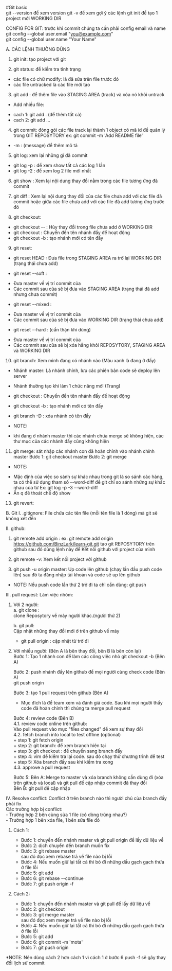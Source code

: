 #Git basic  
git --version để xem version
git -v để xem gợi ý các lệnh
git init để tạo 1 project mới WORKING DIR

CONFIG FOR GIT: trước khi commit chúng ta cần phải config email và name  
git config --global user.email "you@example.com"  
git config --global user.name "Your Name"

A. CÁC LỆNH THƯỜNG DÙNG

1. git init: tạo project với git

2. git status: để kiểm tra tình trạng

- các file có chữ modify: là đã sửa trên file trước đó
- các file untracked là các file mới tạo

3. git add <tenfile>: để thêm file vào STAGING AREA (track) và xóa nó khỏi untrack

- Add nhiều file:

* cach 1: git add . (để thêm tất cả)
* cach 2: git add <tenfile1> <tenfile2> ... <tenfileN>

4. git commit: đóng gói các file track lại thành 1 object có mã id để quản lý trong GIT REPOSYTORY
   ex: git commit -m 'Add README file'

- -m : (message) để thêm mô tả

5. git log: xem lại những gì đã commit

- git log -p : để xem show tất cả các log 1 lần
- git log -2 : để xem log 2 file mới nhất

6. git show <idCommit>: Xem lại nội dung thay đổi nằm trong các file tương ứng đã commit

7. git diff : Xem lại nội dung thay đổi của các file chưa add với các file đã commit hoặc giữa các file chưa add với các file đã add tương ứng trước đó

8. git checkout:

- git checkout -- <tenfile>: Hủy thay đổi trong file chưa add ở WORKING DIR
- git checkout <tenBranch>: Chuyển đến tên nhánh đấy để hoạt động
- git checkout -b <tenBranch>: tạo nhánh mới có tên đấy

9. git reset:

- git reset HEAD <tenfile>: Đưa file trong STAGING AREA ra trở lại WORKING DIR (trạng thái chưa add)

- git reset --soft <idCommit>:

* Đưa master về vị trí commit của <idCommit>
* Các commit sau của <idCommit> sẽ bị đưa vào STAGING AREA (trạng thái đã add nhưng chưa commit)

- git reset --mixed <idCommit>:

* Đưa master về vị trí commit của <idCommit>
* Các commit sau của <idCommit> sẽ bị đưa vào WORKING DIR (trạng thái chưa add)

- git reset --hard <idCommit>: (cẩn thận khi dùng)

* Đưa master về vị trí commit của <idCommit>
* Các commit sau của <idCommit> sẽ bị xóa hẳng khỏi REPOSYTORY, STAGING AREA và WORKING DIR

10. git branch: Xem mình đang có nhánh nào (Màu xanh là đang ở đấy)

- Nhánh master: Là nhánh chính, lưu các phiên bản code sẽ deploy lên server
- Nhánh thường tạo khi làm 1 chức năng mới (Trang)
- git checkout <tenBranch>: Chuyển đến tên nhánh đấy để hoạt động
- git checkout -b <tenBranch>: tạo nhánh mới có tên đấy
- git branch -D <tenBranch>: xóa nhánh có tên đấy

- NOTE:

* khi đang ở nhánh master thì các nhánh chưa merge sẽ không hiện, các thư mục của các nhánh đấy cũng không hiện

11. git merge: sát nhập các nhánh con đã hoàn chỉnh vào nhánh chính master
    Bước 1: git checkout master
    Bước 2: git merge <tenBrachCanSatNhap>

- NOTE:

* Mặc định của việc so sánh sự khác nhau trong git là so sánh các hàng, ta có thể sử dụng
  tham số --word-diff để git chỉ so sánh những sự khác nhau của từ
  Ex: git log -p -3 --word-diff
* Ấn q đê thoát chế độ show

13. git revert:

B. Git
I. .gitignore: File chứa các tên file (mỗi tên file là 1 dòng) mà git sẽ không xét đến

II. github:

1. git remote add origin <linkReposytory>:
   ex: git remote add origin https://github.com/BinzLark/learn-git.git
   tạo git REPOSYTORY trên github sau đó dùng lệnh này để Kết nối github với project của mình

2. git remote -v:
   Xem kết nối project với github

3. git push -u origin master:
   Up code lên github (chạy lần đầu push code lên) sau đó ta đăng nhập tài khoản và code sẽ up lên github

- NOTE: Nếu push code lần thứ 2 trở đi ta chỉ cần dùng:
  git push

III. pull request: Làm việc nhóm:

1. Với 2 người:  
   a. git clone <linkReposytory>:  
   clone Reposytory về máy người khác.(người thứ 2)

   b. git pull:  
   Cập nhật những thay đổi mới ở trên github về máy
   * git pull origin <tenBranch>: cập nhật từ <tenBranch> trở đi

2. Với nhiều người: (Bên A là bên thay đổi, bên B là bên còn lại)  
   Bước 1: Tạo 1 nhánh con để làm các công việc nhỏ
   git checkout -b <tenBranch> (Bên A)

   Bước 2: push nhánh đấy lên github để mọi người cùng check code (Bên A)  
   git push origin <tenBranch>
   
   Bước 3: tạo 1 pull request trên github (Bên A)  
   - Mục đích là để team xem và đánh giá code. Sau khi mọi người thấy code đã hoàn chỉnh thì chúng ta merge pull request
   
   Bước 4: review code (Bên B)  
         4.1. review code online trên github:  
         Vào pull request vào mục "files changed" để xem sự thay đổi  
         4.2. fetch branch into local to test offline (optional)    
         + step 1: git fetch origin <tenBranch>  
         + step 2: git branch: để xem branch hiện tại  
         + step 3: git checkout <tenBranch>: để chuyển sang branch đấy  
         + step 4: vim <tenFile> để kiểm tra lại code. sau đó chạy thử chương trình để test  
         + step 5: Xóa branch đấy sau khi kiểm tra xong  
         4.3. approve a pull request
    
   Bước 5: Bên A: Merge to master và xóa branch không cần dùng đi (xóa trên github và local) và git pull để cập nhập commit đã thay đổi   
          Bên B: git pull để cập nhập
          
IV. Resolve conflict: Conflict ở trên branch nào thì người chủ của branch đấy phải fix  
   Các trường hợp bị conflict:    
    - Trường hợp 2 bên cùng sửa 1 file (có dòng trùng nhau?)  
    - Trường hợp 1 bên xóa file, 1 bên sửa file đó
1. Cách 1: 
    - Bước 1: chuyển đến nhánh master và git pull origin để lấy dữ liệu về 
    - Bước 2: dịch chuyển đến branch muốn fix  
    - Bước 3: git rebase master  
        sau đó đọc xem rebase trả về file nào bị lỗi  
    - Bước 4: Nếu muốn giữ lại tất cả thì bỏ đi những dấu gạch gạch thừa ở file lỗi  
    - Bước 5: git add <tenFileLoi>  
    - Bước 6: git rebase --continue  
    - Bước 7: git push origin <tenBranchLoi> -f  
    
    
2. Cách 2:   
    - Bước 1: chuyển đến nhánh master và git pull để lấy dữ liệu về
    - Bước 2: git checkout <branchLoi>
    - Bước 3: git merge master  
        sau đó đọc xem merge trả về file nào bị lỗi  
    - Bước 4: Nếu muốn giữ lại tất cả thì bỏ đi những dấu gạch gạch thừa ở file lỗi  
    - Bước 5: git add <tenFileLoi>  
    - Bước 6: git commit -m 'mota'  
    - Bước 7: git push origin <tenBranchLoi>
    
    
*NOTE: Nên dùng cách 2 hơn cách 1 vì cách 1 ở bước 6 push -f sẽ gây thay đổi lịch sử commit
   
 